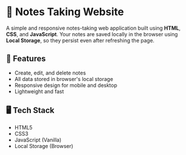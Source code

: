 # 📝 Notes Taking Website

A simple and responsive notes-taking web application built using **HTML**, **CSS**, and **JavaScript**. Your notes are saved locally in the browser using **Local Storage**, so they persist even after refreshing the page.

## 🚀 Features

- Create, edit, and delete notes
- All data stored in browser's local storage
- Responsive design for mobile and desktop
- Lightweight and fast

## 🖥️ Tech Stack

- HTML5
- CSS3
- JavaScript (Vanilla)
- Local Storage (Browser)
